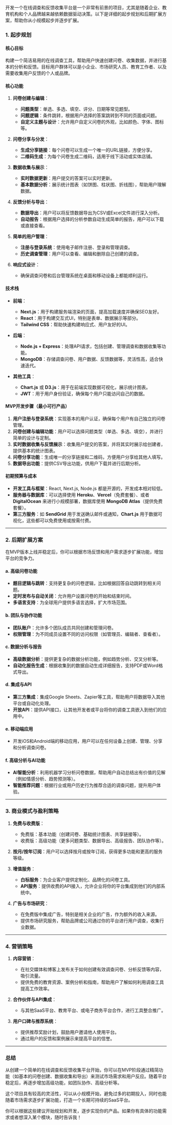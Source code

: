 开发一个在线调查和反馈收集平台是一个非常有前景的项目，尤其是随着企业、教育机构和个人品牌越来越依赖数据驱动决策。以下是详细的起步规划和后期扩展方案，帮助你从小规模起步并逐步扩展。

### **1. 起步规划**

#### 核心目标

构建一个简洁易用的在线调查工具，帮助用户快速创建问卷、收集数据，并进行基本的分析和反馈。目标用户群体可以是小企业、市场研究人员、教育工作者、以及需要收集用户反馈的个人或品牌。

#### 核心功能

1. **问卷创建与编辑**：

   * **问题类型**：单选、多选、填空、评分、日期等常见题型。
   * **问题逻辑**：条件跳转，根据用户选择的答案跳转到不同的页面或问题。
   * **自定义主题与设计**：允许用户自定义问卷的外观，比如颜色、字体、图标等。

2. **问卷分享与分发**：

   * **生成分享链接**：每个问卷可以生成一个唯一的URL链接，方便分享。
   * **二维码生成**：为每个问卷生成二维码，适用于线下活动或实体店铺。

3. **数据收集与展示**：

   * **实时数据更新**：用户提交的答案可以实时更新。
   * **基本数据分析**：展示统计图表（如饼图、柱状图、折线图），帮助用户理解数据。

4. **反馈分析与导出**：

   * **数据导出**：用户可以将反馈数据导出为CSV或Excel文件进行深入分析。
   * **自动报告**：根据用户选择的分析参数自动生成简单的报告，用户可以下载或直接查看。

5. **简单的用户管理**：

   * **注册与登录系统**：使用电子邮件注册、登录和管理调查。
   * **历史调查管理**：用户可以查看、编辑和删除自己创建的调查。

6. **响应式设计**：

   * 确保调查问卷和后台管理系统在桌面和移动设备上都能顺利运行。

#### 技术栈

* **前端**：

  * **Next.js**：用于构建服务端渲染的页面，提高加载速度并确保SEO友好。
  * **React**：用于构建交互式UI，特别是表单、数据展示等部分。
  * **Tailwind CSS**：帮助快速构建响应式、用户友好的UI。

* **后端**：

  * **Node.js + Express**：处理API请求，包括创建、管理调查和数据收集等功能。
  * **MongoDB**：存储调查问卷、用户数据、反馈数据等，灵活性高，适合快速迭代。

* **其他工具**：

  * **Chart.js** 或 **D3.js**：用于在前端实现数据可视化，展示统计图表。
  * **JWT**：用于用户身份验证，确保每个用户只能访问自己的数据。

#### MVP开发步骤（最小可行产品）

1. **用户注册与登录系统**：实现基本的用户认证，确保每个用户有自己独立的问卷管理。
2. **问卷创建与编辑功能**：用户可以选择问题类型（单选、多选、填空），并进行简单的设计与定制。
3. **实时数据收集与反馈展示**：收集用户提交的答案，并将其实时展示给创建者，提供基本的统计图表。
4. **问卷分享功能**：生成唯一的分享链接和二维码，方便用户分享给其他人填写。
5. **数据导出功能**：提供CSV导出功能，供用户下载并进行后期分析。

#### 初期预算与成本

* **开发工具与框架**：React, Next.js, Node.js 都是开源的，开发成本相对较低。
* **服务器与数据库**：可以选择使用 **Heroku**、**Vercel**（免费套餐）、或者 **DigitalOcean** 来进行小规模部署，数据库使用 **MongoDB Atlas**（提供免费套餐）。
* **第三方服务**：如 **SendGrid** 用于发送确认邮件或通知，**Chart.js** 用于数据可视化，这些都可以免费使用或按需付费。

---

### **2. 后期扩展方案**

在MVP版本上线并稳定后，你可以根据市场反馈和用户需求逐步扩展功能，增加平台的竞争力。

#### a. **高级问卷功能**

* **题目逻辑与跳转**：支持更复杂的问卷逻辑，比如根据回答自动跳转到相关问题。
* **定时发布与自动关闭**：允许用户设置问卷的开始和结束时间。
* **多语言支持**：为全球用户提供多语言选择，扩大市场范围。

#### b. **团队与协作功能**

* **团队账户**：允许多个团队成员共同创建和管理问卷。
* **权限管理**：为不同成员设置不同的访问权限（如管理员、编辑者、查看者）。

#### c. **数据分析与报告**

* **高级数据分析**：提供更复杂的数据分析功能，例如趋势分析、交叉分析等。
* **自动化报告生成**：根据收集到的数据自动生成详细报告，支持PDF或Word格式导出。

#### d. **集成与API**

* **第三方集成**：集成Google Sheets、Zapier等工具，帮助用户将数据导入其他平台或自动化处理。
* **开放API**：提供API接口，让其他开发者或平台将你的调查工具嵌入到他们的应用中。

#### e. **移动端应用**

* 开发iOS和Android端的移动应用，用户可以在任何设备上创建、管理、分享和分析调查问卷。

#### f. **高级分析与AI功能**

* **AI智能分析**：利用机器学习分析问卷数据，帮助用户自动总结出有价值的见解（例如情感分析、趋势预测等）。
* **智能推荐问题**：根据行业或用户历史行为推荐合适的调查问题，提升用户体验。

---

### **3. 商业模式与盈利策略**

1. **免费与收费版**：

   * 免费版：基本功能（创建问卷、基础统计图表、共享链接等）。
   * 收费版：高级功能（更多问题类型、数据导出、高级报告、团队协作等）。

2. **按月/按年订阅**：用户可以选择按月或按年订阅，获得更多功能和更高的服务等级。

3. **增值服务**：

   * **白标服务**：为企业客户提供定制化、品牌化的问卷工具。
   * **API服务**：提供收费的API接入，允许企业将你的平台集成到他们的内部系统中。

4. **广告与市场研究**：

   * 在免费版中集成广告，特别是相关企业的广告，作为额外的收入来源。
   * 提供市场研究服务，帮助品牌或公司通过你的平台进行用户调查，收集行业数据。

---

### **4. 营销策略**

1. **内容营销**：

   * 在社交媒体和博客上发布关于如何创建有效调查问卷、分析反馈等内容，吸引流量。
   * 提供免费的教育资源、案例分析和指南，帮助用户了解如何利用调查工具提高工作效率。

2. **合作伙伴与API集成**：

   * 与其他SaaS平台、教育平台、或电子商务平台合作，进行工具整合推广。

3. **用户口碑与推荐系统**：

   * 提供推荐奖励计划，鼓励用户邀请他人使用平台。
   * 通过用户的反馈和案例展示来提高平台的信誉。

---

### **总结**

从创建一个简单的在线调查和反馈收集平台开始，你可以在MVP阶段通过精简功能（如基本的问卷创建、数据收集和导出）来测试市场需求和用户反应。随着平台稳定后，再逐步增加高级功能，如团队协作、高级分析等。

这个项目具有较高的灵活性，可以从小规模开始，避免过多的初期投入，同时也能随着市场需求逐步扩展功能，打造一个长期可持续的SaaS平台。

你可以根据这些建议开始规划和开发，逐步实现你的产品。如果你有具体的功能需求或者想深入某个模块，随时告诉我！
